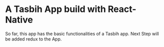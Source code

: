 # A Tasbih App build with React-Native
So far, this app has the basic functionalities of a Tasbih app. 
Next Step will be added redux to the App.
